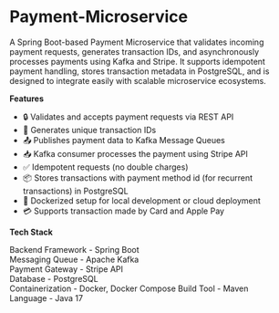 # Payment-Microservice
A Spring Boot-based Payment Microservice that validates incoming payment requests, generates transaction IDs, and asynchronously processes payments using Kafka and Stripe. It supports idempotent payment handling, stores transaction metadata in PostgreSQL, and is designed to integrate easily with scalable microservice ecosystems.

**Features**

- 🔒 Validates and accepts payment requests via REST API
- 🧾 Generates unique transaction IDs
- 📤 Publishes payment data to Kafka Message Queues
- 📥 Kafka consumer processes the payment using Stripe API
- ✅ Idempotent requests (no double charges)
- 📦 Stores transactions with payment method id (for recurrent transactions) in PostgreSQL
- 🐳 Dockerized setup for local development or cloud deployment
- 💳 Supports transaction made by Card and Apple Pay


**Tech Stack**

Backend Framework - Spring Boot          
Messaging Queue   - Apache Kafka         
Payment Gateway   - Stripe API           
Database          - PostgreSQL   
Containerization  - Docker, Docker Compose
Build Tool        - Maven      
Language          - Java 17  